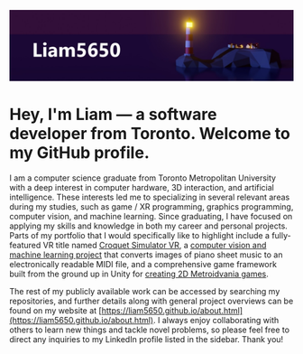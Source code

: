 [![header](./banner.jpg)](https://liam5650.github.io/)

# Hey, I'm Liam — a software developer from Toronto. Welcome to my GitHub profile.

I am a computer science graduate from Toronto Metropolitan University with a deep interest in computer hardware, 3D interaction, and artificial intelligence. These interests led me to specializing in several relevant areas during my studies, such as game / XR programming, graphics programming, computer vision, and machine learning. Since graduating, I have focused on applying my skills and knowledge in both my career and personal projects. Parts of my portfolio that I would specifically like to highlight include a fully-featured VR title named [Croquet Simulator VR](https://github.com/Liam5650/Croquet-Simulator-VR), a [computer vision and machine learning project](https://github.com/Liam5650/Melody-Scriber) that converts images of piano sheet music to an electronically readable MIDI file, and a comprehensive game framework built from the ground up in Unity for [creating 2D Metroidvania games](https://github.com/Liam5650/Metroidvania-Game-Core).

The rest of my publicly available work can be accessed by searching my repositories, and further details along with general project overviews can be found on my website at [https://liam5650.github.io/about.html](https://liam5650.github.io/about.html). I always enjoy collaborating with others to learn new things and tackle novel problems, so please feel free to direct any inquiries to my LinkedIn profile listed in the sidebar. Thank you!
<!--
**Liam5650/Liam5650** is a ✨ _special_ ✨ repository because its `README.md` (this file) appears on your GitHub profile.

Here are some ideas to get you started:

- 🔭 I’m currently working on ...
- 🌱 I’m currently learning ...
- 👯 I’m looking to collaborate on ...
- 🤔 I’m looking for help with ...
- 💬 Ask me about ...
- 📫 How to reach me: ...
- 😄 Pronouns: ...
- ⚡ Fun fact: ...
-->
